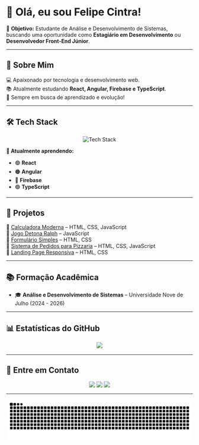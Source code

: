 # 👋 Olá, eu sou Felipe Cintra!

🎯 **Objetivo:** Estudante de Análise e Desenvolvimento de Sistemas, buscando uma oportunidade como **Estagiário em Desenvolvimento** ou **Desenvolvedor Front-End Júnior**.

---

## 🚀 Sobre Mim
💻 Apaixonado por tecnologia e desenvolvimento web.  
📚 Atualmente estudando **React, Angular, Firebase e TypeScript**.  
🔎 Sempre em busca de aprendizado e evolução!

---

## 🛠️ Tech Stack

<div align="center">
  <img src="https://skillicons.dev/icons?i=html,css,js,ts,react,angular,firebase,sql,git,github,vscode" alt="Tech Stack" />
</div>

**📌 Atualmente aprendendo:**  
- 🟢 **React**  
- 🟠 **Angular**  
- 🔵 **Firebase**  
- 🟣 **TypeScript**  

---

## 📌 Projetos
🔹 [Calculadora Moderna](https://github.com/devcintra/Calculadora-Moderna) – HTML, CSS, JavaScript  
🔹 [Jogo Detona Ralph](https://github.com/devcintra/Jogo-Detona-Ralph) – JavaScript  
🔹 [Formulário Simples](https://github.com/devcintra/Formulario-Simples) – HTML, CSS  
🔹 [Sistema de Pedidos para Pizzaria](https://github.com/devcintra/Web-Pizzaria) – HTML, CSS, JavaScript  
🔹 [Landing Page Responsiva](https://github.com/devcintra/Criando-Landing-Page-com-HTML-e-CSS) – HTML, CSS  


---

## 📚 Formação Acadêmica
- 🎓 **Análise e Desenvolvimento de Sistemas** – Universidade Nove de Julho (2024 - 2026)

---

## 📊 Estatísticas do GitHub

<div align="center">
  <img height="180em" src="https://github-readme-stats.vercel.app/api?username=devcintra&show_icons=true&theme=dracula"/>
</div>

---

## 📩 Entre em Contato
<div align="center">
  <a href="mailto:felipecintra505@gmail.com"><img src="https://img.shields.io/badge/Gmail-D14836?style=for-the-badge&logo=gmail&logoColor=white"/></a>
  <a href="https://www.linkedin.com/in/felipe-cintra-620092252"><img src="https://img.shields.io/badge/LinkedIn-0077B5?style=for-the-badge&logo=linkedin&logoColor=white"/></a>
  <a href="https://github.com/devcintra"><img src="https://img.shields.io/badge/GitHub-181717?style=for-the-badge&logo=github&logoColor=white"/></a>
</div>

---

![Snake animation](https://github.com/devcintra/devcintra/blob/output/github-contribution-grid-snake.svg)

